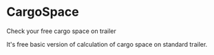 # CargoSpace
Check your free cargo space on trailer

It's free basic version of calculation of cargo space on standard trailer.


